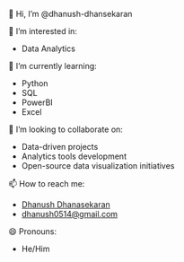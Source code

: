 👋 Hi, I’m @dhanush-dhansekaran

👀 I’m interested in:
   * Data Analytics
     
🌱 I’m currently learning:
   * Python
   * SQL
   * PowerBI
   * Excel

💞️ I’m looking to collaborate on:
   * Data-driven projects
   * Analytics tools development
   * Open-source data visualization initiatives

📫 How to reach me:
* [Dhanush Dhanasekaran](https://www.linkedin.com/in/dhanush-d-b70621237/)
* dhanush0514@gmail.com

😄 Pronouns:
* He/Him
